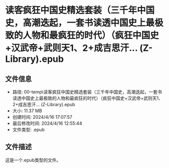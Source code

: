 ﻿# 读客疯狂中国史精选套装（三千年中国史，高潮迭起，一套书读透中国史上最极致的人物和最疯狂的时代）（疯狂中国史+汉武帝+武则天1、2+成吉思汗... (Z-Library).epub

## 文件信息
- 路径: 00-temp\读客疯狂中国史精选套装（三千年中国史，高潮迭起，一套书读透中国史上最极致的人物和最疯狂的时代）（疯狂中国史+汉武帝+武则天1、2+成吉思汗... (Z-Library).epub
- 大小: 11.37 MB
- 创建时间: 2024/4/16 17:07:57
- 最后修改时间: 2024/4/16 12:55:44
- 文件类型: .epub

## 文件描述
这是一个.epub类型的文件。

